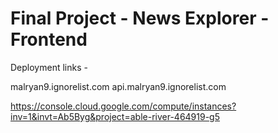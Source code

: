 # Final Project - News Explorer - Frontend

Deployment links -

malryan9.ignorelist.com
api.malryan9.ignorelist.com

https://console.cloud.google.com/compute/instances?inv=1&invt=Ab5Byg&project=able-river-464919-g5
